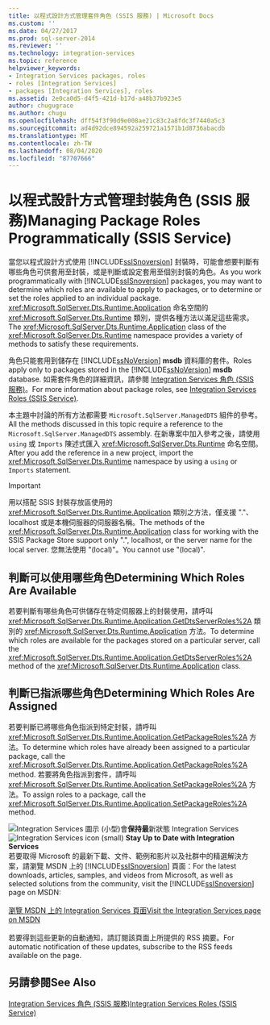 ```yaml
---
title: 以程式設計方式管理套件角色 (SSIS 服務) | Microsoft Docs
ms.custom: ''
ms.date: 04/27/2017
ms.prod: sql-server-2014
ms.reviewer: ''
ms.technology: integration-services
ms.topic: reference
helpviewer_keywords:
- Integration Services packages, roles
- roles [Integration Services]
- packages [Integration Services], roles
ms.assetid: 2e0ca0d5-d4f5-421d-b17d-a48b37b923e5
author: chugugrace
ms.author: chugu
ms.openlocfilehash: dff54f3f90d9e008ae21c83c2a8fdc3f7440a5c3
ms.sourcegitcommit: ad4d92dce894592a259721a1571b1d8736abacdb
ms.translationtype: MT
ms.contentlocale: zh-TW
ms.lasthandoff: 08/04/2020
ms.locfileid: "87707666"
---
```

# <a name="managing-package-roles-programmatically-ssis-service"></a><span data-ttu-id="7acb9-102">以程式設計方式管理封裝角色 (SSIS 服務)</span><span class="sxs-lookup"><span data-stu-id="7acb9-102">Managing Package Roles Programmatically (SSIS Service)</span></span>
  <span data-ttu-id="7acb9-103">當您以程式設計方式使用 [!INCLUDE[ssISnoversion](../../includes/ssisnoversion-md.md)] 封裝時，可能會想要判斷有哪些角色可供套用至封裝，或是判斷或設定套用至個別封裝的角色。</span><span class="sxs-lookup"><span data-stu-id="7acb9-103">As you work programmatically with [!INCLUDE[ssISnoversion](../../includes/ssisnoversion-md.md)] packages, you may want to determine which roles are available to apply to packages, or to determine or set the roles applied to an individual package.</span></span> <span data-ttu-id="7acb9-104"><xref:Microsoft.SqlServer.Dts.Runtime.Application> 命名空間的 <xref:Microsoft.SqlServer.Dts.Runtime> 類別，提供各種方法以滿足這些需求。</span><span class="sxs-lookup"><span data-stu-id="7acb9-104">The <xref:Microsoft.SqlServer.Dts.Runtime.Application> class of the <xref:Microsoft.SqlServer.Dts.Runtime> namespace provides a variety of methods to satisfy these requirements.</span></span>

 <span data-ttu-id="7acb9-105">角色只能套用到儲存在 [!INCLUDE[ssNoVersion](../../includes/ssnoversion-md.md)] **msdb** 資料庫的套件。</span><span class="sxs-lookup"><span data-stu-id="7acb9-105">Roles apply only to packages stored in the [!INCLUDE[ssNoVersion](../../includes/ssnoversion-md.md)] **msdb** database.</span></span> <span data-ttu-id="7acb9-106">如需套件角色的詳細資訊，請參閱 [Integration Services 角色 &#40;SSIS 服務&#41;](../security/integration-services-roles-ssis-service.md)。</span><span class="sxs-lookup"><span data-stu-id="7acb9-106">For more information about package roles, see [Integration Services Roles &#40;SSIS Service&#41;](../security/integration-services-roles-ssis-service.md).</span></span>

 <span data-ttu-id="7acb9-107">本主題中討論的所有方法都需要 `Microsoft.SqlServer.ManagedDTS` 組件的參考。</span><span class="sxs-lookup"><span data-stu-id="7acb9-107">All the methods discussed in this topic require a reference to the `Microsoft.SqlServer.ManagedDTS` assembly.</span></span> <span data-ttu-id="7acb9-108">在新專案中加入參考之後，請使用 `using` 或 `Imports` 陳述式匯入 <xref:Microsoft.SqlServer.Dts.Runtime> 命名空間。</span><span class="sxs-lookup"><span data-stu-id="7acb9-108">After you add the reference in a new project, import the <xref:Microsoft.SqlServer.Dts.Runtime> namespace by using a `using` or `Imports` statement.</span></span>

> [!IMPORTANT]
>  <span data-ttu-id="7acb9-109">用以搭配 SSIS 封裝存放區使用的 <xref:Microsoft.SqlServer.Dts.Runtime.Application> 類別之方法，僅支援 "."、localhost 或是本機伺服器的伺服器名稱。</span><span class="sxs-lookup"><span data-stu-id="7acb9-109">The methods of the <xref:Microsoft.SqlServer.Dts.Runtime.Application> class for working with the SSIS Package Store support only ".", localhost, or the server name for the local server.</span></span> <span data-ttu-id="7acb9-110">您無法使用 "(local)"。</span><span class="sxs-lookup"><span data-stu-id="7acb9-110">You cannot use "(local)".</span></span>

## <a name="determining-which-roles-are-available"></a><span data-ttu-id="7acb9-111">判斷可以使用哪些角色</span><span class="sxs-lookup"><span data-stu-id="7acb9-111">Determining Which Roles Are Available</span></span>
 <span data-ttu-id="7acb9-112">若要判斷有哪些角色可供儲存在特定伺服器上的封裝使用，請呼叫 <xref:Microsoft.SqlServer.Dts.Runtime.Application.GetDtsServerRoles%2A> 類別的 <xref:Microsoft.SqlServer.Dts.Runtime.Application> 方法。</span><span class="sxs-lookup"><span data-stu-id="7acb9-112">To determine which roles are available for the packages stored on a particular server, call the <xref:Microsoft.SqlServer.Dts.Runtime.Application.GetDtsServerRoles%2A> method of the <xref:Microsoft.SqlServer.Dts.Runtime.Application> class.</span></span>

## <a name="determining-which-roles-are-assigned"></a><span data-ttu-id="7acb9-113">判斷已指派哪些角色</span><span class="sxs-lookup"><span data-stu-id="7acb9-113">Determining Which Roles Are Assigned</span></span>
 <span data-ttu-id="7acb9-114">若要判斷已將哪些角色指派到特定封裝，請呼叫 <xref:Microsoft.SqlServer.Dts.Runtime.Application.GetPackageRoles%2A> 方法。</span><span class="sxs-lookup"><span data-stu-id="7acb9-114">To determine which roles have already been assigned to a particular package, call the <xref:Microsoft.SqlServer.Dts.Runtime.Application.GetPackageRoles%2A> method.</span></span> <span data-ttu-id="7acb9-115">若要將角色指派到套件，請呼叫 <xref:Microsoft.SqlServer.Dts.Runtime.Application.SetPackageRoles%2A> 方法。</span><span class="sxs-lookup"><span data-stu-id="7acb9-115">To assign roles to a package, call the <xref:Microsoft.SqlServer.Dts.Runtime.Application.SetPackageRoles%2A> method.</span></span>

<span data-ttu-id="7acb9-116">![Integration Services 圖示 (小型) ](../media/dts-16.gif "Integration Services 圖示 (小)")會**保持最**新狀態 Integration Services  </span><span class="sxs-lookup"><span data-stu-id="7acb9-116">![Integration Services icon (small)](../media/dts-16.gif "Integration Services icon (small)")  **Stay Up to Date with Integration Services**</span></span><br /> <span data-ttu-id="7acb9-117">若要取得 Microsoft 的最新下載、文件、範例和影片以及社群中的精選解決方案，請瀏覽 MSDN 上的 [!INCLUDE[ssISnoversion](../../includes/ssisnoversion-md.md)] 頁面：</span><span class="sxs-lookup"><span data-stu-id="7acb9-117">For the latest downloads, articles, samples, and videos from Microsoft, as well as selected solutions from the community, visit the [!INCLUDE[ssISnoversion](../../includes/ssisnoversion-md.md)] page on MSDN:</span></span><br /><br /> [<span data-ttu-id="7acb9-118">瀏覽 MSDN 上的 Integration Services 頁面</span><span class="sxs-lookup"><span data-stu-id="7acb9-118">Visit the Integration Services page on MSDN</span></span>](https://go.microsoft.com/fwlink/?LinkId=136655)<br /><br /> <span data-ttu-id="7acb9-119">若要得到這些更新的自動通知，請訂閱該頁面上所提供的 RSS 摘要。</span><span class="sxs-lookup"><span data-stu-id="7acb9-119">For automatic notification of these updates, subscribe to the RSS feeds available on the page.</span></span>

## <a name="see-also"></a><span data-ttu-id="7acb9-120">另請參閱</span><span class="sxs-lookup"><span data-stu-id="7acb9-120">See Also</span></span>
 [<span data-ttu-id="7acb9-121">Integration Services 角色 &#40;SSIS 服務&#41;</span><span class="sxs-lookup"><span data-stu-id="7acb9-121">Integration Services Roles &#40;SSIS Service&#41;</span></span>](../security/integration-services-roles-ssis-service.md)


